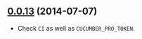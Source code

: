 ## [0.0.13](https://github.com/cucumber-ltd/cucumber-pro-ruby/compare/v0.0.12...v0.0.13) (2014-07-07)

* Check `CI` as well as `CUCUMBER_PRO_TOKEN`.
